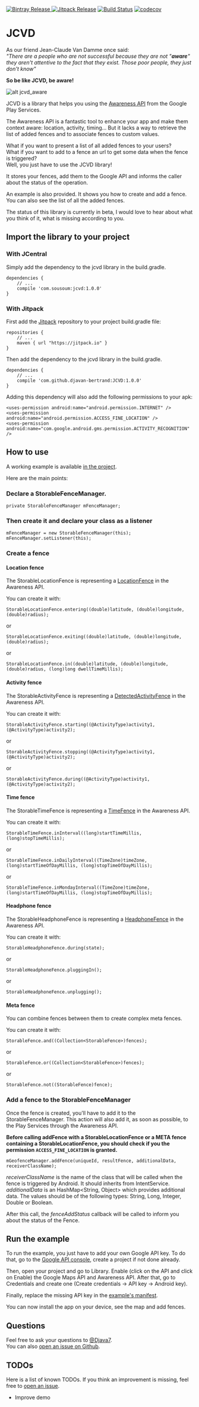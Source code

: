[![Bintray Release](https://api.bintray.com/packages/djavan/maven/com.sousoum%3Ajcvd/images/download.svg) ](https://bintray.com/djavan/maven/com.sousoum%3Ajcvd/_latestVersion)
[![Jitpack Release](https://jitpack.io/v/djavan-bertrand/JCVD.svg)](https://jitpack.io/#djavan-bertrand/JCVD)
[![Build Status](https://travis-ci.org/djavan-bertrand/JCVD.svg?branch=master)](https://travis-ci.org/djavan-bertrand/JCVD)
[![codecov](https://codecov.io/gh/djavan-bertrand/JCVD/branch/master/graph/badge.svg)](https://codecov.io/gh/djavan-bertrand/JCVD)

# JCVD

As our friend Jean-Claude Van Damme once said:<br/> *"There are a people who are not successful because they are not "**aware**" they aren't attentive to the fact that they exist. Those poor people, they just don't know"*

**So be like JCVD, be aware!**

![alt jcvd_aware](https://raw.githubusercontent.com/djavan-bertrand/JCVD/master/resources/jcvd_aware.gif)

JCVD is a library that helps you using the [Awareness API](https://developers.google.com/awareness/) from the Google Play Services.

The Awareness API is a fantastic tool to enhance your app and make them context aware: location, activity, timing... But it lacks a way to retrieve the list of added fences and to associate fences to custom values.

What if you want to present a list of all added fences to your users?<br/>
What if you want to add to a fence an url to get some data when the fence is triggered?<br/>
Well, you just have to use the JCVD library!

It stores your fences, add them to the Google API and informs the caller about the status of the operation.

An example is also provided. It shows you how to create and add a fence. You can also see the list of all the added fences.

The status of this library is currently in beta, I would love to hear about what you think of it, what is missing according to you.

## Import the library to your project 

### With JCentral

Simply add the dependency to the jcvd library in the build.gradle.
 
```
dependencies {
    // ...
    compile 'com.sousoum:jcvd:1.0.0'
}
```

### With Jitpack

First add the [Jitpack](https://jitpack.io/) repository to your project build.gradle file:

```
repositories {
    // ...
    maven { url "https://jitpack.io" }
}
```

Then add the dependency to the jcvd library in the build.gradle.
 
```
dependencies {
    // ...
    compile 'com.github.djavan-bertrand:JCVD:1.0.0'
}
```

Adding this dependency will also add the following permissions to your apk:

```
<uses-permission android:name="android.permission.INTERNET" />
<uses-permission android:name="android.permission.ACCESS_FINE_LOCATION" />
<uses-permission android:name="com.google.android.gms.permission.ACTIVITY_RECOGNITION" />
```

## How to use

A working example is available [in the project](https://github.com/djavan-bertrand/JCVD/tree/master/example).

Here are the main points:

### Declare a StorableFenceManager.

```
private StorableFenceManager mFenceManager;
```

### Then create it and declare your class as a listener
```
mFenceManager = new StorableFenceManager(this);
mFenceManager.setListener(this);
```

### Create a fence

#### Location fence

The StorableLocationFence is representing a [LocationFence](https://developers.google.com/android/reference/com/google/android/gms/awareness/fence/LocationFence) in the Awareness API.

You can create it with:

```
StorableLocationFence.entering((double)latitude, (double)longitude, (double)radius);
```
or
```
StorableLocationFence.exiting((double)latitude, (double)longitude, (double)radius);
```
or
```
StorableLocationFence.in((double)latitude, (double)longitude, (double)radius, (long)long dwellTimeMillis);
```

#### Activity fence

The StorableActivityFence is representing a [DetectedActivityFence](https://developers.google.com/android/reference/com/google/android/gms/awareness/fence/DetectedActivityFence) in the Awareness API.

You can create it with:

```
StorableActivityFence.starting((@ActivityType)activity1, (@ActivityType)activity2);
```
or
```
StorableActivityFence.stopping((@ActivityType)activity1, (@ActivityType)activity2);
```
or
```
StorableActivityFence.during((@ActivityType)activity1, (@ActivityType)activity2);
```

#### Time fence

The StorableTimeFence is representing a [TimeFence](https://developers.google.com/android/reference/com/google/android/gms/awareness/fence/TimeFence) in the Awareness API.

You can create it with:

```
StorableTimeFence.inInterval((long)startTimeMillis, (long)stopTimeMillis);
```
or
```
StorableTimeFence.inDailyInterval((TimeZone)timeZone, (long)startTimeOfDayMillis, (long)stopTimeOfDayMillis);
```
or
```
StorableTimeFence.inMondayInterval((TimeZone)timeZone, (long)startTimeOfDayMillis, (long)stopTimeOfDayMillis);
```

#### Headphone fence

The StorableHeadphoneFence is representing a [HeadphoneFence](https://developers.google.com/android/reference/com/google/android/gms/awareness/fence/HeadphoneFence) in the Awareness API.

You can create it with:

```
StorableHeadphoneFence.during(state);
```
or
```
StorableHeadphoneFence.pluggingIn();
```
or
```
StorableHeadphoneFence.unplugging();
```

#### Meta fence

You can combine fences between them to create complex meta fences. 

You can create it with:

```
StorableFence.and((Collection<StorableFence>)fences);
```
or
```
StorableFence.or((Collection<StorableFence>)fences);
```
or
```
StorableFence.not((StorableFence)fence);
```

### Add a fence to the StorableFenceManager

Once the fence is created, you'll have to add it to the StorableFenceManager. This action will also add it, as soon as possible, to the Play Services through the Awareness API.

**Before calling addFence with a StorableLocationFence or a META fence containing a StorableLocationFence, you should check if you the permission `ACCESS_FINE_LOCATION` is granted.**

```
mGeofenceManager.addFence(uniqueId, resultFence, additionalData, receiverClassName);
```

*receiverClassName* is the name of the class that will be called when the fence is triggered by Android. It should inherits from IntentService.<br/>
*additionalData* is an HashMap<String, Object> which provides additional data. The values should be of the following types: String, Long, Integer, Double or Boolean.

After this call, the *fenceAddStatus* callback will be called to inform you about the status of the Fence.

## Run the example

To run the example, you just have to add your own Google API key.
To do that, go to the [Google API console](https://console.developers.google.com/iam-admin/projects), create a project if not done already.

Then, open your project and go to Library. Enable (click on the API and click on Enable) the Google Maps API and Awareness API.
After that, go to Credentials and create one (Create credentials -> API key -> Android key).

Finally, replace the missing API key in the [example's manifest](https://github.com/djavan-bertrand/JCVD/tree/master/example/src/main/AndroidManifest.xml).

You can now install the app on your device, see the map and add fences.

## Questions

Feel free to ask your questions to [@Djava7](https://twitter.com/Djava7).<br/>
You can also [open an issue on Github](https://github.com/djavan-bertrand/JCVD/issues/new).

## TODOs

Here is a list of known TODOs. If you think an improvement is missing, feel free to [open an issue](https://github.com/djavan-bertrand/JCVD/issues/new).

* Improve demo

